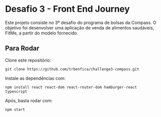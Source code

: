 # Desafio 3 - Front End Journey

Este projeto consiste no 3º desafio do programa de bolsas da Compass. O objetivo foi desenvolver uma aplicação de venda de alimentos saudáveis, FitMe, a partir do modelo fornecido.

## Para Rodar

Clone este repositório:
```console
git clone https://github.com/trbenfica/challenge3-compass.git
```
Instale as dependências com:
```console
npm install react react-dom react-router-dom hamburger-react typescript
```
Após, basta rodar com:
```console
npm start
```
